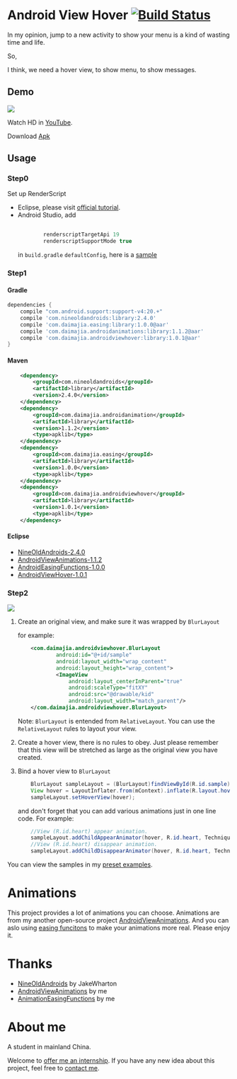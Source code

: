 # Android View Hover [![Build Status](https://travis-ci.org/daimajia/AndroidViewHover.svg)](https://travis-ci.org/daimajia/AndroidViewHover)

In my opinion, jump to a new activity to show your menu is a kind of wasting time and life.

So,

I think, we need a hover view, to show menu, to show messages.

## Demo

![](http://ww2.sinaimg.cn/mw690/610dc034jw1ej5iihjtl5g208z0f2npd.gif)

Watch HD in [YouTube](http://www.youtube.com/watch?v=bsDQbMTtPvM).

Download [Apk](https://github.com/daimajia/AndroidViewHover/releases/download/v1.0.0/AndroidViewHover-v1.0.0.apk)

## Usage

### Step0

Set up RenderScript

- Eclipse, please visit [official tutorial](http://developer.android.com/guide/topics/renderscript/compute.html#access-rs-apis).
- Android Studio, add 
	```groovy
	        
	        renderscriptTargetApi 19
        	renderscriptSupportMode true
	```
	in `build.gradle` `defaultConfig`, here is a [sample](https://github.com/daimajia/AndroidViewHover/blob/master/library/build.gradle#L12-L13)
	

### Step1

#### Gradle
```groovy
dependencies {
	compile "com.android.support:support-v4:20.+"
	compile 'com.nineoldandroids:library:2.4.0'
	compile 'com.daimajia.easing:library:1.0.0@aar'
	compile 'com.daimajia.androidanimations:library:1.1.2@aar'
	compile 'com.daimajia.androidviewhover:library:1.0.1@aar'
}
```

#### Maven

```xml
	<dependency>
	    <groupId>com.nineoldandroids</groupId>
	    <artifactId>library</artifactId>
	    <version>2.4.0</version>
	</dependency>
	<dependency>
	    <groupId>com.daimajia.androidanimation</groupId>
	    <artifactId>library</artifactId>
	    <version>1.1.2</version>
	    <type>apklib</type>
	</dependency>
	<dependency>
	    <groupId>com.daimajia.easing</groupId>
	    <artifactId>library</artifactId>
	    <version>1.0.0</version>
	    <type>apklib</type>
	</dependency>
	<dependency>
	    <groupId>com.daimajia.androidviewhover</groupId>
	    <artifactId>library</artifactId>
	    <version>1.0.1</version>
	    <type>apklib</type>
	</dependency>
```


#### Eclipse

- [NineOldAndroids-2.4.0](https://github.com/downloads/JakeWharton/NineOldAndroids/nineoldandroids-2.4.0.jar)
- [AndroidViewAnimations-1.1.2](https://github.com/daimajia/AndroidViewAnimations/releases/download/v1.1.2/AndroidViewAnimations-1.1.2.jar)
- [AndroidEasingFunctions-1.0.0](https://github.com/daimajia/AndroidViewAnimations/releases/download/v1.0.6/AndroidEasingFunctions-1.0.0.jar)
- [AndroidViewHover-1.0.1](https://github.com/daimajia/AndroidViewHover/releases/download/v1.0.1/AndroidViewHover-1.0.1.jar)

### Step2

![](http://ww4.sinaimg.cn/mw690/610dc034jw1ej5giogymhj20dw085q36.jpg)

1. Create an original view, and make sure it was wrapped by `BlurLayout`

	for example:
	```xml
		<com.daimajia.androidviewhover.BlurLayout
				android:id="@+id/sample"
	            android:layout_width="wrap_content"
	            android:layout_height="wrap_content">
	            <ImageView
	                android:layout_centerInParent="true"
	                android:scaleType="fitXY"
	                android:src="@drawable/kid"
	                android:layout_width="match_parent"/>
		</com.daimajia.androidviewhover.BlurLayout>
	```
	Note: `BlurLayout` is entended from `RelativeLayout`. You can use the `RelativeLayout` rules to layout your view.


2. 	Create a hover view, there is no rules to obey. Just please remember that this view will be stretched as large as the original view you have created.

3.	Bind a hover view to `BlurLayout` 


	```java
		BlurLayout sampleLayout = (BlurLayout)findViewById(R.id.sample);
		View hover = LayoutInflater.from(mContext).inflate(R.layout.hover, null);
		sampleLayout.setHoverView(hover);
	```

	and don't forget that you can add various animations just in one line code. For example:
	```java
		//View (R.id.heart) appear animation.
		sampleLayout.addChildAppearAnimator(hover, R.id.heart, Techniques.FlipInX);
		//View (R.id.heart) disappear animation.
		sampleLayout.addChildDisappearAnimator(hover, R.id.heart, Techniques.FlipOutX);
	```

You can view the samples in my [preset examples](https://github.com/daimajia/AndroidViewHover/blob/master/demo/src/main/java/com/daimajia/androidviewhover/demo/MainActivity.java).

# Animations

This project provides a lot of animations you can choose. Animations are from my another open-source project [AndroidViewAnimations](https://github.com/daimajia/AndroidViewAnimations#effects). And you can aslo using [easing funcitons](https://github.com/daimajia/AnimationEasingFunctions) to make your animations more real. Please enjoy it.

# Thanks

- [NineOldAndroids](https://github.com/JakeWharton/NineOldAndroids) by JakeWharton
- [AndroidViewAnimations](https://github.com/daimajia/AndroidViewAnimations) by me
- [AnimationEasingFunctions](https://github.com/daimajia/AnimationEasingFunctions) by me

# About me

A student in mainland China. 

Welcome to [offer me an internship](mailto:daimajia@gmail.com).
If you have any new idea about this project, feel free to [contact me](mailto:daimajia@gmail.com).



